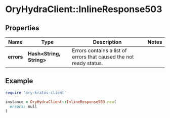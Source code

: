 # OryHydraClient::InlineResponse503

## Properties

| Name | Type | Description | Notes |
| ---- | ---- | ----------- | ----- |
| **errors** | **Hash&lt;String, String&gt;** | Errors contains a list of errors that caused the not ready status. |  |

## Example

```ruby
require 'ory-kratos-client'

instance = OryHydraClient::InlineResponse503.new(
  errors: null
)
```

